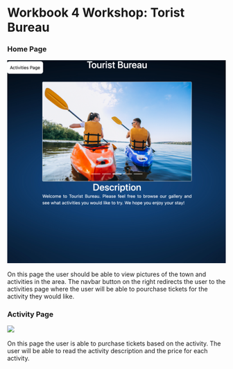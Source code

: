 # Workbook 4 Workshop: Torist Bureau

<h3>Home Page</h3>
<img src="/images/readme/home.png">
<p>On this page the user should be able to view pictures of the town and activities in the area. The navbar button on the right redirects the user to the activities page where the user will be able to pourchase tickets for the activity they would like.</p>


<h3>Activity Page</h3>
<img src="/images/readme_images/futureValue_page.jpeg">
<p>On this page the user is able to purchase tickets based on the activity. The user will be able to read the activity description and the price for each activity.</p>



